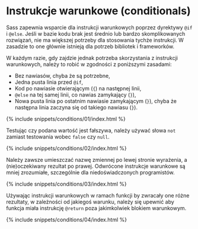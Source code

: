 
# Instrukcje warunkowe (conditionals)

Sass zapewnia wsparcie dla instrukcji warunkowych poprzez dyrektywy `@if` i `@else`. Jeśli w bazie kodu brak jest średnio lub bardzo skomplikowanych rozwiązań, nie ma większej potrzeby dla stosowania tychże instrukcji. W zasadzie to one głównie istnieją dla potrzeb bibliotek i frameworków.

W każdym razie, gdy zajdzie jednak potrzeba skorzystania z instrukcji warunkowych, należy to robić w zgodności z poniższymi zasadami:

* Bez nawiasów, chyba że są potrzebne,
* Jedna pusta linia przed `@if`,
* Kod po nawiasie otwierającym (`{`) na następnej linii,
* `@else` na tej samej linii, co nawias zamykający (`}`),
* Nowa pusta linia po ostatnim nawiasie zamykającym (`}`), chyba że następna linia zaczyna się od takiego nawiasu (`}`).

{% include snippets/conditions/01/index.html %}

Testując czy podana wartość jest fałszywa, należy używać słowa `not` zamiast testowania wobec `false` czy `null`.

{% include snippets/conditions/02/index.html %}

Należy zawsze umieszczać nazwę zmiennej po lewej stronie wyrażenia, a (nie)oczekiwany rezultat po prawej. Odwrócone instrukcje warunkowe są mniej zrozumiałe, szczególnie dla niedoświadczonych programistów.

{% include snippets/conditions/03/index.html %}

Używając instrukcji warunkowych w ramach funkcji by zwracały one różne rezultaty, w zależności od jakiegoś warunku, należy się upewnić aby funkcja miała instrukcję `@return` poza jakimkolwiek blokiem warunkowym.

{% include snippets/conditions/04/index.html %}

